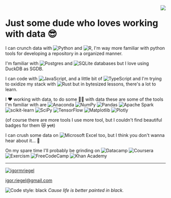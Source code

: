 <!-- - 👨‍💻 All of my projects are available at [https://igmriegel.github.io/](https://igmriegel.github.io/) -->
<!-- <img align="right" src="https://user-images.githubusercontent.com/43209530/138936061-edb7e0a2-a38a-43a4-a4ee-089c637af076.png" height="300px"/> -->
<img align="right" src="https://user-images.githubusercontent.com/43209530/226058941-96df0ad7-ffdb-40c3-b4b2-a9af8cdbace4.png">

# Just some dude who loves working with data 😎

I can crunch data with ![Python](https://img.shields.io/badge/python-3670A0?style=for-the-badge&logo=python&logoColor=ffdd54)
and ![R](https://img.shields.io/badge/r-%23276DC3.svg?style=for-the-badge&logo=r&logoColor=white), I'm way more familiar with python tools for developing a repository in a organized manner.

I'm familiar with ![Postgres](https://img.shields.io/badge/postgres-%23316192.svg?style=for-the-badge&logo=postgresql&logoColor=white) and ![SQLite](https://img.shields.io/badge/sqlite-%2307405e.svg?style=for-the-badge&logo=sqlite&logoColor=white) databases but I love using DuckDB as SGDB.

I can code with ![JavaScript](https://img.shields.io/badge/javascript-%23323330.svg?style=for-the-badge&logo=javascript&logoColor=%23F7DF1E), and a little bit of ![TypeScript](https://img.shields.io/badge/typescript-%23007ACC.svg?style=for-the-badge&logo=typescript&logoColor=white) and I'm trying to oxidize my stack with ![Rust](https://img.shields.io/badge/rust-%23000000.svg?style=for-the-badge&logo=rust&logoColor=white) but in bytesized lessons, there's a lot to learn.

I :heart: working with data, to do some 🧙‍♂️ with data these are some of the tools I'm familiar with are 
![Anaconda](https://img.shields.io/badge/Anaconda-%2344A833.svg?style=for-the-badge&logo=anaconda&logoColor=white)
![NumPy](https://img.shields.io/badge/numpy-%23013243.svg?style=for-the-badge&logo=numpy&logoColor=white)
![Pandas](https://img.shields.io/badge/pandas-%23150458.svg?style=for-the-badge&logo=pandas&logoColor=white)
![Apache Spark](https://img.shields.io/badge/Apache%20Spark-FDEE21?style=flat-square&logo=apachespark&logoColor=black)
![scikit-learn](https://img.shields.io/badge/scikit--learn-%23F7931E.svg?style=for-the-badge&logo=scikit-learn&logoColor=white)
![SciPy](https://img.shields.io/badge/SciPy-%230C55A5.svg?style=for-the-badge&logo=scipy&logoColor=%white)
![TensorFlow](https://img.shields.io/badge/TensorFlow-FF6F00?style=for-the-badge&logo=tensorflow&logoColor=white)
![Matplotlib](https://img.shields.io/badge/Matplotlib-%23ffffff.svg?style=for-the-badge&logo=Matplotlib&logoColor=black)
![Plotly](https://img.shields.io/badge/Plotly-%233F4F75.svg?style=for-the-badge&logo=plotly&logoColor=white)

(of course there are more tools I use more tool, but I couldn't find beautiful badges for them 😿 ~~yet~~)

I can crush some data on ![Microsoft Excel](https://img.shields.io/badge/Microsoft_Excel-217346?style=for-the-badge&logo=microsoft-excel&logoColor=white) too, but I think you don't wanna hear about it... 🙉

On my spare time I'll probably be grinding on
![Datacamp](https://img.shields.io/badge/Datacamp-05192D?style=for-the-badge&logo=datacamp&logoColor=03E860)
![Coursera](https://img.shields.io/badge/Coursera-%230056D2.svg?style=for-the-badge&logo=Coursera&logoColor=white)
![Exercism](https://img.shields.io/badge/Exercism-009CAB?style=for-the-badge&logo=exercism&logoColor=white)
![FreeCodeCamp](https://img.shields.io/badge/Freecodecamp-%23123.svg?&style=for-the-badge&logo=freecodecamp&logoColor=green)
![Khan Academy](https://img.shields.io/badge/KhanAcademy-%2314BF96.svg?style=for-the-badge&logo=KhanAcademy&logoColor=white)

---
<p align="left">
<a href="https://linkedin.com/in/igormriegel" target="blank"><img align="center" src="https://img.shields.io/badge/linkedin-%230077B5.svg?style=for-the-badge&logo=linkedin&logoColor=white" alt="igormriegel" /></a>

  igor.riegel@gmail.com
</p>

![Code style: black](https://img.shields.io/badge/code%20style-black-000000.svg) _Cause life is better painted in black._
